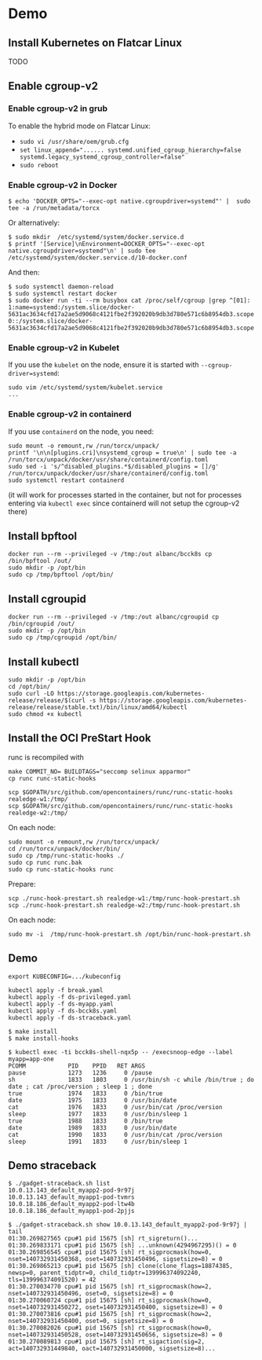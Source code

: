 # Demo

## Install Kubernetes on Flatcar Linux

TODO

## Enable cgroup-v2

### Enable cgroup-v2 in grub

To enable the hybrid mode on Flatcar Linux:
- `sudo vi /usr/share/oem/grub.cfg`
- `set linux_append="...... systemd.unified_cgroup_hierarchy=false systemd.legacy_systemd_cgroup_controller=false"`
- `sudo reboot`

### Enable cgroup-v2 in Docker

```
$ echo 'DOCKER_OPTS="--exec-opt native.cgroupdriver=systemd"' |  sudo tee -a /run/metadata/torcx
```
Or alternatively:
```
$ sudo mkdir  /etc/systemd/system/docker.service.d
$ printf '[Service]\nEnvironment=DOCKER_OPTS="--exec-opt native.cgroupdriver=systemd"\n' | sudo tee /etc/systemd/system/docker.service.d/10-docker.conf
```
And then:
```
$ sudo systemctl daemon-reload
$ sudo systemctl restart docker
$ sudo docker run -ti --rm busybox cat /proc/self/cgroup |grep ^[01]:
1:name=systemd:/system.slice/docker-5631ac3634cfd17a2ae5d9068c4121fbe2f392020b9db3d780e571c6b8954db3.scope
0::/system.slice/docker-5631ac3634cfd17a2ae5d9068c4121fbe2f392020b9db3d780e571c6b8954db3.scope
```

### Enable cgroup-v2 in Kubelet

If you use the `kubelet` on the node, ensure it is started with `--cgroup-driver=systemd`:
```
sudo vim /etc/systemd/system/kubelet.service
...
```

### Enable cgroup-v2 in containerd

If you use `containerd` on the node, you need:
```
sudo mount -o remount,rw /run/torcx/unpack/
printf '\n\n[plugins.cri]\nsystemd_cgroup = true\n' | sudo tee -a /run/torcx/unpack/docker/usr/share/containerd/config.toml
sudo sed -i 's/^disabled_plugins.*$/disabled_plugins = []/g' /run/torcx/unpack/docker/usr/share/containerd/config.toml
sudo systemctl restart containerd
```
(it will work for processes started in the container, but not for processes entering via `kubectl exec` since containerd will not setup the cgroup-v2 there)

## Install bpftool

```
docker run --rm --privileged -v /tmp:/out albanc/bcck8s cp /bin/bpftool /out/
sudo mkdir -p /opt/bin
sudo cp /tmp/bpftool /opt/bin/
```

## Install cgroupid

```
docker run --rm --privileged -v /tmp:/out albanc/cgroupid cp /bin/cgroupid /out/
sudo mkdir -p /opt/bin
sudo cp /tmp/cgroupid /opt/bin/
```

## Install kubectl

```
sudo mkdir -p /opt/bin
cd /opt/bin/
sudo curl -LO https://storage.googleapis.com/kubernetes-release/release/$(curl -s https://storage.googleapis.com/kubernetes-release/release/stable.txt)/bin/linux/amd64/kubectl
sudo chmod +x kubectl
```

## Install the OCI PreStart Hook

runc is recompiled with
```
make COMMIT_NO= BUILDTAGS="seccomp selinux apparmor"
cp runc runc-static-hooks

scp $GOPATH/src/github.com/opencontainers/runc/runc-static-hooks realedge-w1:/tmp/
scp $GOPATH/src/github.com/opencontainers/runc/runc-static-hooks realedge-w2:/tmp/
```

On each node:
```
sudo mount -o remount,rw /run/torcx/unpack/
cd /run/torcx/unpack/docker/bin/
sudo cp /tmp/runc-static-hooks ./
sudo cp runc runc.bak
sudo cp runc-static-hooks runc
```

Prepare:
```
scp ./runc-hook-prestart.sh realedge-w1:/tmp/runc-hook-prestart.sh
scp ./runc-hook-prestart.sh realedge-w2:/tmp/runc-hook-prestart.sh
```

On each node:
```
sudo mv -i  /tmp/runc-hook-prestart.sh /opt/bin/runc-hook-prestart.sh
```

## Demo

```
export KUBECONFIG=.../kubeconfig
```

```
kubectl apply -f break.yaml
kubectl apply -f ds-privileged.yaml
kubectl apply -f ds-myapp.yaml
kubectl apply -f ds-bcck8s.yaml
kubectl apply -f ds-straceback.yaml
```

```
$ make install
$ make install-hooks

$ kubectl exec -ti bcck8s-shell-nqx5p -- /execsnoop-edge --label myapp=app-one
PCOMM            PID    PPID   RET ARGS
pause            1273   1236     0 /pause
sh               1833   1803     0 /usr/bin/sh -c while /bin/true ; do date ; cat /proc/version ; sleep 1 ; done
true             1974   1833     0 /bin/true
date             1975   1833     0 /usr/bin/date
cat              1976   1833     0 /usr/bin/cat /proc/version
sleep            1977   1833     0 /usr/bin/sleep 1
true             1988   1833     0 /bin/true
date             1989   1833     0 /usr/bin/date
cat              1990   1833     0 /usr/bin/cat /proc/version
sleep            1991   1833     0 /usr/bin/sleep 1

```

## Demo straceback

```
$ ./gadget-straceback.sh list
10.0.13.143_default_myapp2-pod-9r97j
10.0.13.143_default_myapp1-pod-tvmrs
10.0.18.186_default_myapp2-pod-ltw4b
10.0.18.186_default_myapp1-pod-2pjjs

$ ./gadget-straceback.sh show 10.0.13.143_default_myapp2-pod-9r97j | tail
01:30.269827565 cpu#1 pid 15675 [sh] rt_sigreturn()...
01:30.269833171 cpu#1 pid 15675 [sh] ...unknown(4294967295)() = 0
01:30.269856545 cpu#1 pid 15675 [sh] rt_sigprocmask(how=0, nset=140732931450368, oset=140732931450496, sigsetsize=8) = 0
01:30.269865213 cpu#1 pid 15675 [sh] clone(clone_flags=18874385, newsp=0, parent_tidptr=0, child_tidptr=139996374092240, tls=139996374091520) = 42
01:30.270034770 cpu#1 pid 15675 [sh] rt_sigprocmask(how=2, nset=140732931450496, oset=0, sigsetsize=8) = 0
01:30.270060724 cpu#1 pid 15675 [sh] rt_sigprocmask(how=0, nset=140732931450272, oset=140732931450400, sigsetsize=8) = 0
01:30.270073816 cpu#1 pid 15675 [sh] rt_sigprocmask(how=2, nset=140732931450400, oset=0, sigsetsize=8) = 0
01:30.270082026 cpu#1 pid 15675 [sh] rt_sigprocmask(how=0, nset=140732931450528, oset=140732931450656, sigsetsize=8) = 0
01:30.270089813 cpu#1 pid 15675 [sh] rt_sigaction(sig=2, act=140732931449840, oact=140732931450000, sigsetsize=8)...

```
